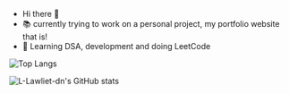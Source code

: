 -  Hi there 👋
- 📚 currently trying to work on a personal project, my portfolio website that is!
- 🎢 Learning DSA, development and doing LeetCode
  

![Top Langs](https://github-readme-stats.vercel.app/api/top-langs/?username=L-Lawliet-dn&layout=compact)

![L-Lawliet-dn's GitHub stats](https://github-readme-stats.vercel.app/api?username=L-Lawliet-dn&show_icons=true&theme=radical)
